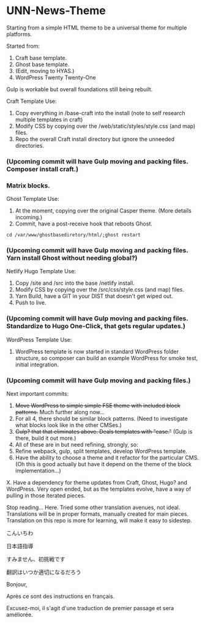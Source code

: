 # UNN-News-Theme
Starting from a simple HTML theme to be a universal theme for multiple platforms.

Started from:
1. Craft base template.
2. Ghost base template.
3. (Edit, moving to HYAS.)
4. WordPress Twenty Twenty-One

Gulp is workable but overall foundations still being rebuilt.

Craft Template Use:
1. Copy everything in /base-craft into the install (note to self research multiple templates in craft)
2. Modify CSS by copying over the /web/static/styles/style.css (and map) files.
3. Repo the overall Craft install directory but ignore the unneeded directories.  
### (Upcoming commit will have Gulp moving and packing files. Composer install craft.)
### Matrix blocks.

Ghost Template Use:
1. At the moment, copying over the original Casper theme. (More details incoming.)
2. Commit, have a post-receive hook that reboots Ghost. 
```
cd /var/www/ghostbasediretory/html/;ghost restart
```
### (Upcoming commit will have Gulp moving and packing files. Yarn install Ghost without needing global?)

Netlify Hugo Template Use:
1. Copy /site and /src into the base /netlify install.
2. Modify CSS by copying over the /src/css/style.css (and map) files.
3. Yarn Build, have a GIT in your DIST that doesn't get wiped out. 
4. Push to live.
### (Upcoming commit will have Gulp moving and packing files. Standardize to Hugo One-Click, that gets regular updates.)

WordPress Template Use:
1. WordPress template is now started in standard WordPress folder structure, so composer can build an example WordPress for smoke test, initial integration.
### (Upcoming commit will have Gulp moving and packing files.)

Next important commits:
1. ~~Move WordPress to simple simple FSE theme with included block patterns.~~ Much further along now...
2. For all 4, there should be similar block patterns. (Need to investigate what blocks look like in the other CMSes.)
3. ~~Gulp? that that eliminates above. Deals templates with "ease."~~ (Gulp is there, build it out more.)
3. All of these are in but need refining, strongly, so:
3. Refine webpack, gulp, split templates, develop WordPress template.
4. Have the ability to choose a theme and it refactor for the particular CMS. (Oh this is good actually but have it depend on the theme of the block implementation...)

X. Have a dependency for theme updates from Craft, Ghost, Hugo? and WordPress. Very open ended, but as the templates evolve, have a way of pulling in those iterated pieces.


Stop reading... Here.
Tried some other translation avenues, not ideal. Translations will be in proper formats, manually created for main pieces. Translation on this repo is more for learning, will make it easy to sidestep.

こんいちわ

日本語指導

すみません、初挑戦です 

翻訳はいつか適切になるだろう

Bonjour, 

Après ce sont des instructions en français.

Excusez-moi, il s'agit d'une traduction de premier passage et sera améliorée.
